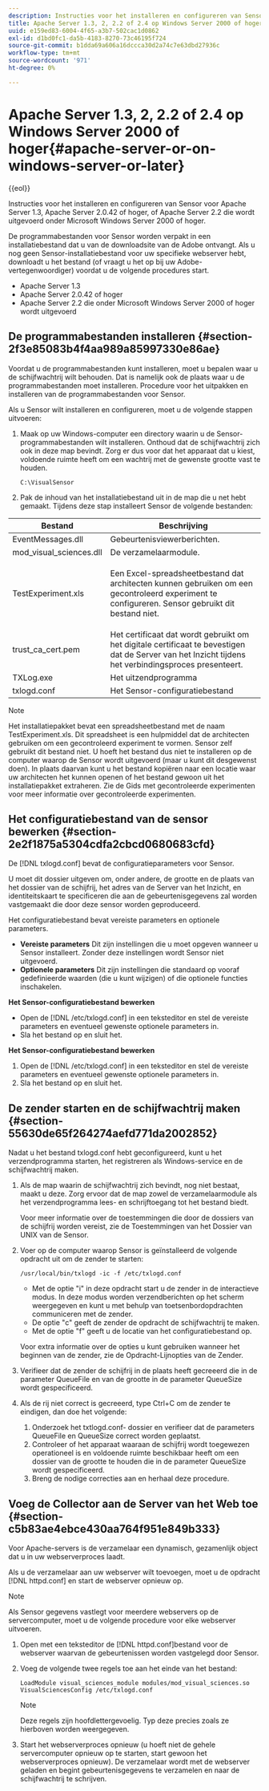 ```yaml
---
description: Instructies voor het installeren en configureren van Sensor voor Apache Server 1.3, Apache Server 2.0.42 of hoger, of Apache Server 2.2 die wordt uitgevoerd onder Microsoft Windows Server 2000 of hoger.
title: Apache Server 1.3, 2, 2.2 of 2.4 op Windows Server 2000 of hoger
uuid: e159ed83-6004-4f65-a3b7-502cac1d0862
exl-id: d1bd0fc1-da5b-4183-8270-73c46195f724
source-git-commit: b1dda69a606a16dccca30d2a74c7e63dbd27936c
workflow-type: tm+mt
source-wordcount: '971'
ht-degree: 0%

---
```


# Apache Server 1.3, 2, 2.2 of 2.4 op Windows Server 2000 of hoger{#apache-server-or-on-windows-server-or-later}

{{eol}}

Instructies voor het installeren en configureren van Sensor voor Apache Server 1.3, Apache Server 2.0.42 of hoger, of Apache Server 2.2 die wordt uitgevoerd onder Microsoft Windows Server 2000 of hoger.

De programmabestanden voor Sensor worden verpakt in een installatiebestand dat u van de downloadsite van de Adobe ontvangt. Als u nog geen Sensor-installatiebestand voor uw specifieke webserver hebt, downloadt u het bestand (of vraagt u het op bij uw Adobe-vertegenwoordiger) voordat u de volgende procedures start.

* Apache Server 1.3
* Apache Server 2.0.42 of hoger
* Apache Server 2.2 die onder Microsoft Windows Server 2000 of hoger wordt uitgevoerd

## De programmabestanden installeren {#section-2f3e85083b4f4aa989a85997330e86ae}

Voordat u de programmabestanden kunt installeren, moet u bepalen waar u de schijfwachtrij wilt behouden. Dat is namelijk ook de plaats waar u de programmabestanden moet installeren. Procedure voor het uitpakken en installeren van de programmabestanden voor Sensor.

Als u Sensor wilt installeren en configureren, moet u de volgende stappen uitvoeren:

1. Maak op uw Windows-computer een directory waarin u de Sensor-programmabestanden wilt installeren. Onthoud dat de schijfwachtrij zich ook in deze map bevindt. Zorg er dus voor dat het apparaat dat u kiest, voldoende ruimte heeft om een wachtrij met de gewenste grootte vast te houden.

   ```
   C:\VisualSensor
   ```

1. Pak de inhoud van het installatiebestand uit in de map die u net hebt gemaakt. Tijdens deze stap installeert Sensor de volgende bestanden:

<table id="table_ABFF5F92271B4F3CB0AC68DAB6A5709F"> 
 <thead> 
  <tr> 
   <th colname="col1" class="entry"> Bestand </th> 
   <th colname="col2" class="entry"> Beschrijving </th> 
  </tr> 
 </thead>
 <tbody> 
  <tr> 
   <td colname="col1"> EventMessages.dll </td> 
   <td colname="col2"> Gebeurtenisviewerberichten. </td> 
  </tr> 
  <tr> 
   <td colname="col1"> mod_visual_sciences.dll </td> 
   <td colname="col2"> De verzamelaarmodule. </td> 
  </tr> 
  <tr> 
   <td colname="col1"> <p>TestExperiment.xls </p> </td> 
   <td colname="col2"> <p>Een Excel-spreadsheetbestand dat architecten kunnen gebruiken om een gecontroleerd experiment te configureren. Sensor gebruikt dit bestand niet. </p> </td> 
  </tr> 
  <tr> 
   <td colname="col1"> trust_ca_cert.pem </td> 
   <td colname="col2"> Het certificaat dat wordt gebruikt om het digitale certificaat te bevestigen dat de Server van het Inzicht tijdens het verbindingsproces presenteert. </td> 
  </tr> 
  <tr> 
   <td colname="col1"> TXLog.exe </td> 
   <td colname="col2"> Het uitzendprogramma </td> 
  </tr> 
  <tr> 
   <td colname="col1"> txlogd.conf </td> 
   <td colname="col2"> Het Sensor-configuratiebestand </td> 
  </tr> 
 </tbody> 
</table>

>[!NOTE]
>
>Het installatiepakket bevat een spreadsheetbestand met de naam TestExperiment.xls. Dit spreadsheet is een hulpmiddel dat de architecten gebruiken om een gecontroleerd experiment te vormen. Sensor zelf gebruikt dit bestand niet. U hoeft het bestand dus niet te installeren op de computer waarop de Sensor wordt uitgevoerd (maar u kunt dit desgewenst doen). In plaats daarvan kunt u het bestand kopiëren naar een locatie waar uw architecten het kunnen openen of het bestand gewoon uit het installatiepakket extraheren. Zie de Gids met gecontroleerde experimenten voor meer informatie over gecontroleerde experimenten.

## Het configuratiebestand van de sensor bewerken {#section-2e2f1875a5304cdfa2cbcd0680683cfd}

De [!DNL txlogd.conf] bevat de configuratieparameters voor Sensor.

U moet dit dossier uitgeven om, onder andere, de grootte en de plaats van het dossier van de schijfrij, het adres van de Server van het Inzicht, en identiteitskaart te specificeren die aan de gebeurtenisgegevens zal worden vastgemaakt die door deze sensor worden geproduceerd.

Het configuratiebestand bevat vereiste parameters en optionele parameters.

* **Vereiste parameters** Dit zijn instellingen die u moet opgeven wanneer u Sensor installeert. Zonder deze instellingen wordt Sensor niet uitgevoerd.
* **Optionele parameters** Dit zijn instellingen die standaard op vooraf gedefinieerde waarden (die u kunt wijzigen) of die optionele functies inschakelen.

**Het Sensor-configuratiebestand bewerken**

* Open de [!DNL /etc/txlogd.conf] in een teksteditor en stel de vereiste parameters en eventueel gewenste optionele parameters in.
* Sla het bestand op en sluit het.

**Het Sensor-configuratiebestand bewerken**

1. Open de [!DNL /etc/txlogd.conf] in een teksteditor en stel de vereiste parameters en eventueel gewenste optionele parameters in.
1. Sla het bestand op en sluit het.

## De zender starten en de schijfwachtrij maken {#section-55630de65f264274aefd771da2002852}

Nadat u het bestand txlogd.conf hebt geconfigureerd, kunt u het verzendprogramma starten, het registreren als Windows-service en de schijfwachtrij maken.

1. Als de map waarin de schijfwachtrij zich bevindt, nog niet bestaat, maakt u deze. Zorg ervoor dat de map zowel de verzamelaarmodule als het verzendprogramma lees- en schrijftoegang tot het bestand biedt.

   Voor meer informatie over de toestemmingen die door de dossiers van de schijfrij worden vereist, zie de Toestemmingen van het Dossier van UNIX van de Sensor.
1. Voer op de computer waarop Sensor is geïnstalleerd de volgende opdracht uit om de zender te starten:

   ```
   /usr/local/bin/txlogd -ic -f /etc/txlogd.conf
   ```

   * Met de optie &quot;i&quot; in deze opdracht start u de zender in de interactieve modus. In deze modus worden verzendberichten op het scherm weergegeven en kunt u met behulp van toetsenbordopdrachten communiceren met de zender.
   * De optie &quot;c&quot; geeft de zender de opdracht de schijfwachtrij te maken.
   * Met de optie &quot;f&quot; geeft u de locatie van het configuratiebestand op.

   Voor extra informatie over de opties u kunt gebruiken wanneer het beginnen van de zender, zie de Opdracht-Lijnopties van de Zender.

1. Verifieer dat de zender de schijfrij in de plaats heeft gecreeerd die in de parameter QueueFile en van de grootte in de parameter QueueSize wordt gespecificeerd.
1. Als de rij niet correct is gecreeerd, type Ctrl+C om de zender te eindigen, dan doe het volgende:

   1. Onderzoek het txtlogd.conf- dossier en verifieer dat de parameters QueueFile en QueueSize correct worden geplaatst.
   1. Controleer of het apparaat waaraan de schijfrij wordt toegewezen operationeel is en voldoende ruimte beschikbaar heeft om een dossier van de grootte te houden die in de parameter QueueSize wordt gespecificeerd.
   1. Breng de nodige correcties aan en herhaal deze procedure.

## Voeg de Collector aan de Server van het Web toe {#section-c5b83ae4ebce430aa764f951e849b333}

Voor Apache-servers is de verzamelaar een dynamisch, gezamenlijk object dat u in uw webserverproces laadt.

Als u de verzamelaar aan uw webserver wilt toevoegen, moet u de opdracht [!DNL httpd.conf] en start de webserver opnieuw op.

>[!NOTE]
>
>Als Sensor gegevens vastlegt voor meerdere webservers op de servercomputer, moet u de volgende procedure voor elke webserver uitvoeren.

1. Open met een teksteditor de [!DNL httpd.conf]bestand voor de webserver waarvan de gebeurtenissen worden vastgelegd door Sensor.
1. Voeg de volgende twee regels toe aan het einde van het bestand:

   ```
   LoadModule visual_sciences_module modules/mod_visual_sciences.so 
   VisualSciencesConfig /etc/txlogd.conf
   ```

   >[!NOTE]
   >
   >Deze regels zijn hoofdlettergevoelig. Typ deze precies zoals ze hierboven worden weergegeven.

1. Start het webserverproces opnieuw (u hoeft niet de gehele servercomputer opnieuw op te starten, start gewoon het webserverproces opnieuw). De verzamelaar wordt met de webserver geladen en begint gebeurtenisgegevens te verzamelen en naar de schijfwachtrij te schrijven.
